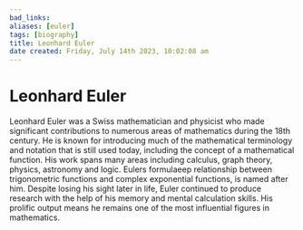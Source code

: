 ```yaml
---
bad_links: 
aliases: [euler]
tags: [biography]
title: Leonhard Euler
date created: Friday, July 14th 2023, 10:02:08 am
---
```

# Leonhard Euler

Leonhard Euler was a Swiss mathematician and physicist who made significant contributions to numerous areas of mathematics during the 18th century. He is known for introducing much of the mathematical terminology and notation that is still used today, including the concept of a mathematical function. His work spans many areas including calculus, graph theory, physics, astronomy and logic. Eulers formulaeep relationship between trigonometric functions and complex exponential functions, is named after him. Despite losing his sight later in life, Euler continued to produce research with the help of his memory and mental calculation skills. His prolific output means he remains one of the most influential figures in mathematics.
